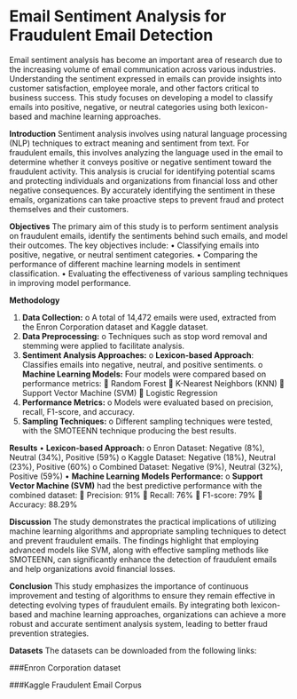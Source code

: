 # Email Sentiment Analysis for Fraudulent Email Detection

Email sentiment analysis has become an important area of research due to the increasing volume of email communication across various industries. Understanding the sentiment expressed in emails can provide insights into customer satisfaction, employee morale, and other factors critical to business success. This study focuses on developing a model to classify emails into positive, negative, or neutral categories using both lexicon-based and machine learning approaches.

**Introduction**
Sentiment analysis involves using natural language processing (NLP) techniques to extract meaning and sentiment from text. For fraudulent emails, this involves analyzing the language used in the email to determine whether it conveys positive or negative sentiment toward the fraudulent activity. This analysis is crucial for identifying potential scams and protecting individuals and organizations from financial loss and other negative consequences. By accurately identifying the sentiment in these emails, organizations can take proactive steps to prevent fraud and protect themselves and their customers.

**Objectives**
The primary aim of this study is to perform sentiment analysis on fraudulent emails, identify the sentiments behind such emails, and model their outcomes. The key objectives include:
•	Classifying emails into positive, negative, or neutral sentiment categories.
•	Comparing the performance of different machine learning models in sentiment classification.
•	Evaluating the effectiveness of various sampling techniques in improving model performance.

**Methodology**
1.	**Data Collection:**
o	A total of 14,472 emails were used, extracted from the Enron Corporation dataset and Kaggle dataset.
2.	**Data Preprocessing:**
o	Techniques such as stop word removal and stemming were applied to facilitate analysis.
3.	**Sentiment Analysis Approaches:**
o	**Lexicon-based Approach**: Classifies emails into negative, neutral, and positive sentiments.
o	**Machine Learning Models:** Four models were compared based on performance metrics:
	Random Forest
	K-Nearest Neighbors (KNN)
	Support Vector Machine (SVM)
	Logistic Regression
4.	**Performance Metrics:**
o	Models were evaluated based on precision, recall, F1-score, and accuracy.
5.	**Sampling Techniques:**
o	Different sampling techniques were tested, with the SMOTEENN technique producing the best results.

**Results**
•	**Lexicon-based Approach:**
o	Enron Dataset: Negative (8%), Neutral (34%), Positive (59%)
o	Kaggle Dataset: Negative (18%), Neutral (23%), Positive (60%)
o	Combined Dataset: Negative (9%), Neutral (32%), Positive (59%)
•	**Machine Learning Models Performance:**
o	**Support Vector Machine (SVM)** had the best predictive performance with the combined dataset:
	Precision: 91%
	Recall: 76%
	F1-score: 79%
	Accuracy: 88.29%

**Discussion**
The study demonstrates the practical implications of utilizing machine learning algorithms and appropriate sampling techniques to detect and prevent fraudulent emails. The findings highlight that employing advanced models like SVM, along with effective sampling methods like SMOTEENN, can significantly enhance the detection of fraudulent emails and help organizations avoid financial losses.

**Conclusion**
This study emphasizes the importance of continuous improvement and testing of algorithms to ensure they remain effective in detecting evolving types of fraudulent emails. By integrating both lexicon-based and machine learning approaches, organizations can achieve a more robust and accurate sentiment analysis system, leading to better fraud prevention strategies.

**Datasets**
The datasets can be downloaded from the following links:

###Enron Corporation dataset

###Kaggle Fraudulent Email Corpus
